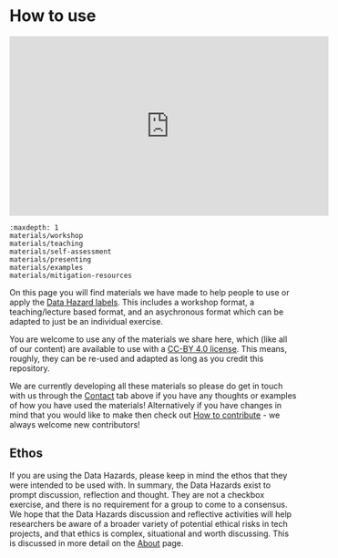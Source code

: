 # How to use

<div style="text-align: center">
<iframe width="560" height="315" src="https://www.youtube-nocookie.com/embed/CbPDV012DdY?controls=0" title="YouTube video player" frameborder="0" allow="accelerometer; autoplay; clipboard-write; encrypted-media; gyroscope; picture-in-picture; web-share" allowfullscreen></iframe>
</div>


```{toctree}
:maxdepth: 1
materials/workshop
materials/teaching
materials/self-assessment
materials/presenting
materials/examples
materials/mitigation-resources
```

On this page you will find materials we have made to help people to use or apply the [Data Hazard labels](data-hazards). 
This includes a workshop format, a teaching/lecture based format, and an asychronous format which can be adapted to just be an individual exercise.

You are welcome to use any of the materials we share here, which (like all of our content) are available to use with a [CC-BY 4.0 license](https://creativecommons.org/licenses/by/4.0/).
This means, roughly, they can be re-used and adapted as long as you credit this repository. 

We are currently developing all these materials so please do get in touch with us through the [Contact](contact) tab above if you have any thoughts or examples of how you have used the materials! 
Alternatively if you have changes in mind that you would like to make then check out [How to contribute](contribute) - we always welcome new contributors!


## Ethos 

If you are using the Data Hazards, please keep in mind the ethos that they were intended to be used with. 
In summary, the Data Hazards exist to prompt discussion, reflection and thought. 
They are not a checkbox exercise, and there is no requirement for a group to come to a consensus. 
We hope that the Data Hazards discussion and reflective activities will help researchers be aware of a broader variety of potential ethical risks in tech projects, and that ethics is complex, situational and worth discussing.
This is discussed in more detail on the [About](about) page.